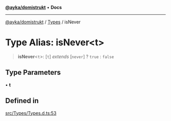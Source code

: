 [**@ayka/domistrukt**](../../../README.md) • **Docs**

***

[@ayka/domistrukt](../../../globals.md) / [Types](../README.md) / isNever

# Type Alias: isNever\<t\>

> **isNever**\<`t`\>: [`t`] *extends* [`never`] ? `true` : `false`

## Type Parameters

• **t**

## Defined in

[src/Types/Types.d.ts:53](https://github.com/AndreyMork/domistrukt/blob/edcfe9ca26584b5845c6864b1bb3eb94a6a879e3/src/Types/Types.d.ts#L53)
